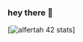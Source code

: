 ### hey there 👋

[![alfertah 42 stats](https://1337-readme.vercel.app/api/profile?cursus=42cursus&dark=true&forty_two_network_logo=hide&login=alfertah)]
